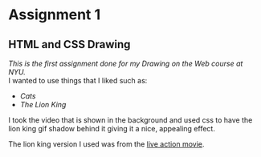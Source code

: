 # Assignment 1
## HTML and CSS Drawing
_This is the first assignment done for my Drawing on the Web course at NYU._  
I wanted to use things that I liked such as:  
* _Cats_
* _The Lion King_

I took the video that is shown in the background and used css to have the lion king gif shadow behind it 
giving it a nice, appealing effect.

The lion king version I used was from the [live action movie](https://en.wikipedia.org/wiki/The_Lion_King_(2019_film)).  



